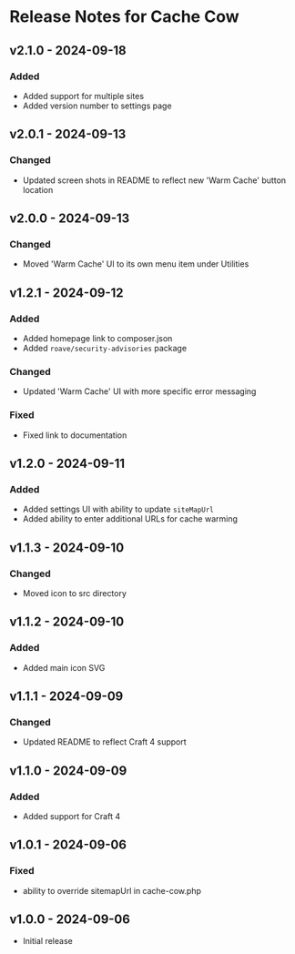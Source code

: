 # Release Notes for Cache Cow

## v2.1.0 - 2024-09-18

### Added

- Added support for multiple sites
- Added version number to settings page

## v2.0.1 - 2024-09-13

### Changed

- Updated screen shots in README to reflect new 'Warm Cache' button location

## v2.0.0 - 2024-09-13

### Changed

- Moved 'Warm Cache' UI to its own menu item under Utilities

## v1.2.1 - 2024-09-12

### Added

- Added homepage link to composer.json
- Added `roave/security-advisories` package

### Changed

- Updated 'Warm Cache' UI with more specific error messaging

### Fixed

- Fixed link to documentation

## v1.2.0 - 2024-09-11

### Added

- Added settings UI with ability to update `siteMapUrl`
- Added ability to enter additional URLs for cache warming

## v1.1.3 - 2024-09-10

### Changed

- Moved icon to src directory

## v1.1.2 - 2024-09-10

### Added

- Added main icon SVG

## v1.1.1 - 2024-09-09

### Changed

- Updated README to reflect Craft 4 support

## v1.1.0 - 2024-09-09

### Added

- Added support for Craft 4

## v1.0.1 - 2024-09-06

### Fixed

- ability to override sitemapUrl in cache-cow.php

## v1.0.0 - 2024-09-06

- Initial release
